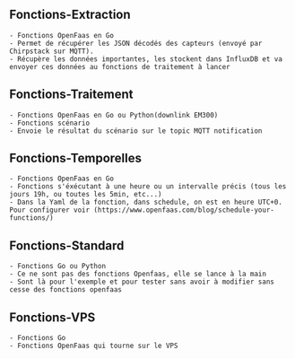 ## Fonctions-Extraction 
	- Fonctions OpenFaas en Go 
	- Permet de récupérer les JSON décodés des capteurs (envoyé par Chirpstack sur MQTT). 
	- Récupère les données importantes, les stockent dans InfluxDB et va envoyer ces données au fonctions de traitement à lancer

## Fonctions-Traitement  
    - Fonctions OpenFaas en Go ou Python(downlink EM300)
	- Fonctions scénario
	- Envoie le résultat du scénario sur le topic MQTT notification

## Fonctions-Temporelles  
    - Fonctions OpenFaas en Go
	- Fonctions s'éxécutant à une heure ou un intervalle précis (tous les jours 19h, ou toutes les 5min, etc...)
	- Dans la Yaml de la fonction, dans schedule, on est en heure UTC+0. Pour configurer voir (https://www.openfaas.com/blog/schedule-your-functions/)

## Fonctions-Standard 
	- Fonctions Go ou Python
	- Ce ne sont pas des fonctions Openfaas, elle se lance à la main
	- Sont là pour l'exemple et pour tester sans avoir à modifier sans cesse des fonctions openfaas	

## Fonctions-VPS 
	- Fonctions Go
	- Fonctions OpenFaas qui tourne sur le VPS
